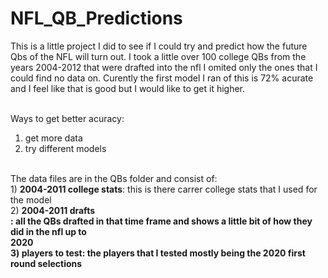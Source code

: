 # NFL_QB_Predictions
This is a little project I did to see if I could try and predict how the future Qbs of the NFL will turn out. 
I took a little over 100 college QBs from the years 2004-2012 that were drafted into the nfl I omited only the ones that I could find no data on. Curently the first model I ran of this is 72% acurate and I feel like that is good but I would like to get it higher.<br> <br>

Ways to get better acuracy: <br>
1) get more data<br>
2) try different models<br> <Br>
                            
                           
The data files are in the QBs folder and consist of:<br>
              1)  <b>2004-2011 college stats</b>: this is there carrer college stats that I used for the model<br>
              2)  <b>2004-2011 drafts</br>: all the QBs drafted in that time frame and shows a little bit of how they did in the nfl up to <br> 2020<br>
              3)  <b>players to test</b>: the players that I tested mostly being the 2020 first round selections
